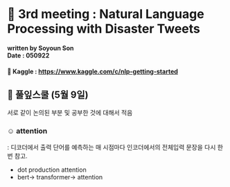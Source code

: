 # 🌋 3rd meeting : Natural Language Processing with Disaster Tweets 

**written by Soyoun Son**         
**Date : 050922**

#### 🦆 Kaggle : https://www.kaggle.com/c/nlp-getting-started

## 🌱 풀잎스쿨 (5월 9일) 

서로 같이 논의된 부분 및 공부한 것에 대해서 적음

### ☺︎ attention 
: 디코더에서 출력 단어를 예측하는 매 시점마다 인코더에서의 전체입력 문장을 다시 한번 참고.
- dot production attention 
- bert-> transformer-> attention 
